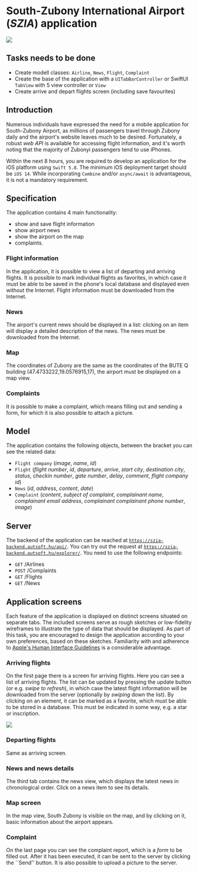 # South-Zubony International Airport (*SZIA*) application

![](img/logo.png)

## Tasks needs to be done
  - Create modell classes: `Airline`, `News`, `Flight`, `Complaint`
  - Create the base of the application with a `UITabBarController` or SwiftUI `TabView` with 5 view controller or `View`
  - Create arrive and depart flights screen (including save favourites)

## Introduction
Numerous individuals have expressed the need for a mobile application for South-Zubony Airport, as millions of passengers travel through Zubony daily and the airport's website leaves much to be desired. Fortunately, a robust *web API* is available for accessing flight information, and it's worth noting that the majority of Zubonyi passengers tend to use iPhones.

Within the next 8 hours, you are required to develop an application for the iOS platform using `Swift 5.8`. The minimum iOS deployment target should be `iOS 14`. While incorporating `Combine` and/or `async/await` is advantageous, it is not a mandatory requirement.

## Specification
The application contains 4 main functionality:

  - show and save flight information
  - show airport news 
  - show the airport on the map
  - complaints.

### Flight information
In the application, it is possible to view a list of departing and arriving flights. It is possible to mark individual flights as favorites, in which case it must be able to be saved in the phone's local database and displayed even without the Internet. Flight information must be downloaded from the Internet.

### News
The airport's current news should be displayed in a list: clicking on an item will display a detailed description of the news. The news must be downloaded from the Internet.

### Map
The coordinates of Zubony are the same as the coordinates of the BUTE Q building (47.4733222,19.0576915,17), the airport must be displayed on a map view.

### Complaints
It is possible to make a complaint, which means filling out and sending a form, for which it is also possible to attach a picture.

## Model
The application contains the following objects, between the bracket you can see the related data:

  - `Flight company` (*image*, *name*, *id*)
  - `Flight` (*flight number*, *id*, *departure*, *arrive*, *start city*, *destination city*, *status*, *checkin number*, *gate number*, *delay*, *comment*, *flight company id*)
  - `News` (*id*, *address*, *content*, *date*)
  - `Complaint` (*content*, *subject of complaint*, *complainant name*, *complainant email address*, *complainant complainant phone number*, *image*)

## Server

The backend of the application can be reached at [`https://szia-backend.autsoft.hu/api/`](https://szia-backend.autsoft.hu/api/). You can try out the request at [`https://szia-backend.autsoft.hu/explorer/`](https://szia-backend.autsoft.hu/explorer/). You need to use the following endpoints:

- `GET` /Airlines
- `POST` /Complaints
- `GET` /Flights
- `GET` /News

## Application screens
Each feature of the application is displayed on distinct screens situated on separate tabs. The included screens serve as rough sketches or low-fidelity wireframes to illustrate the type of data that should be displayed. As part of this task, you are encouraged to design the application according to your own preferences, based on these sketches. Familiarity with and adherence to [Apple's Human Interface Guidelines](https://developer.apple.com/design/human-interface-guidelines/designing-for-ios) is a considerable advantage.

### Arriving flights
On the first page there is a screen for arriving flights. Here you can see a list of arriving flights. The list can be updated by pressing the update button (or e.g. *swipe to refresh*), in which case the latest flight information will be downloaded from the server (optionally by *swiping* down the list). By clicking on an element, it can be marked as a favorite, which must be able to be stored in a database. This must be indicated in some way, e.g. a star or inscription.

![](img/flight_list.png)


### Departing flights
Same as arriving screen.

### News and news details
The third tab contains the news view, which displays the latest news in chronological order. Click on a news item to see its details.

### Map screen
In the map view, South Zubony is visible on the map, and by clicking on it, basic information about the airport appears.

### Complaint
On the last page you can see the complaint report, which is a *form* to be filled out. After it has been executed, it can be sent to the server by clicking the ``Send'' button. It is also possible to upload a picture to the server.
